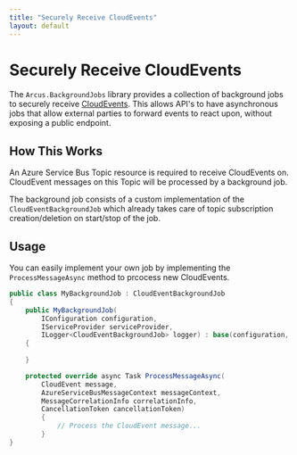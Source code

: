```yaml
---
title: "Securely Receive CloudEvents"
layout: default
---
```


# Securely Receive CloudEvents

The `Arcus.BackgroundJobs` library provides a collection of background jobs to securely receive [CloudEvents](https://github.com/cloudevents/spec).
This allows API's to have asynchronous jobs that allow external parties to forward events to react upon, without exposing a public endpoint.

## How This Works

An Azure Service Bus Topic resource is required to receive CloudEvents on. CloudEvent messages on this Topic will be processed by a background job.

The background job consists of a custom implementation of the `CloudEventBackgroundJob` which already takes care of topic subscription creation/deletion on start/stop of the job.

## Usage

You can easily implement your own job by implementing the `ProcessMessageAsync` method to prcocess new CloudEvents.

```csharp
public class MyBackgroundJob : CloudEventBackgroundJob
{
	public MyBackgroundJob(
		IConfiguration configuration,
		IServiceProvider serviceProvider,
		ILogger<CloudEventBackgroundJob> logger) : base(configuration, serviceProvider, logger)
	{
		
	}

	protected override async Task ProcessMessageAsync(
		CloudEvent message,
        AzureServiceBusMessageContext messageContext,
        MessageCorrelationInfo correlationInfo,
        CancellationToken cancellationToken)
        {
			// Process the CloudEvent message...
		}
}
```

